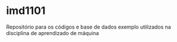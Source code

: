 # imd1101
Repositório para os códigos e base de dados exemplo utilizados na disciplina de aprendizado de máquina
